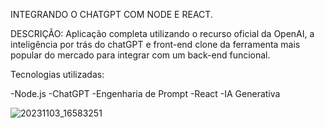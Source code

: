 INTEGRANDO O CHATGPT COM NODE E REACT.

DESCRIÇÃO:
Aplicação completa utilizando o recurso oficial da OpenAI, a inteligência por trás do chatGPT e front-end clone da ferramenta mais popular do mercado para integrar com um back-end funcional.

Tecnologias utilizadas:


-Node.js
-ChatGPT
-Engenharia de Prompt
-React
-IA Generativa

![20231103_16583251](https://github.com/celioalonso/Chatgpt-Node-React/assets/80286922/33b8d066-0f73-47cc-adfd-0dfc4497264d)

